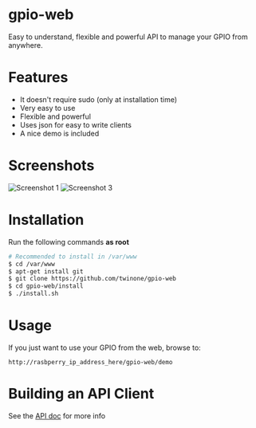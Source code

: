 gpio-web
========


Easy to understand, flexible and powerful API to manage your GPIO from anywhere.


Features
========
  * It doesn't require sudo (only at installation time)
  * Very easy to use
  * Flexible and powerful
  * Uses json for easy to write clients
  * A nice demo is included
  

Screenshots
===========

![Screenshot 1](https://raw.github.com/twinone/gpio-web/master/screenshots/screenshot1.png "Screenshot 1")
![Screenshot 3](https://raw.github.com/twinone/gpio-web/master/screenshots/screenshot3.png "Screenshot 3")



Installation
============

Run the following commands <b>as root</b>
```  bash
# Recommended to install in /var/www
$ cd /var/www
$ apt-get install git
$ git clone https://github.com/twinone/gpio-web
$ cd gpio-web/install
$ ./install.sh
```


Usage
=====

If you just want to use your GPIO from the web, browse to:
```
http://rasbperry_ip_address_here/gpio-web/demo
```


Building an API Client
======================

See the [API doc](https://github.com/twinone/gpio-web/blob/master/APIDOC.md) for more info
